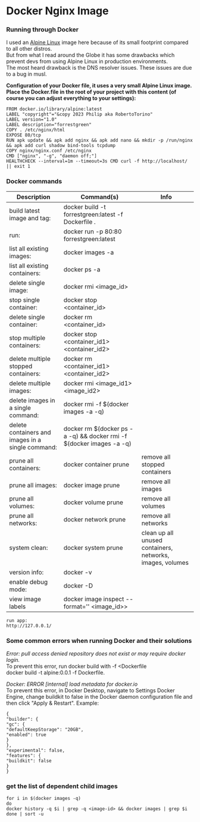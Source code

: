 # Docker Nginx Image

### Running through Docker

I used an [Alpine Linux](https://www.alpinelinux.org/) image here because of its small footprint compared to all other distros.         
But from what I read around the Globe it has some drawbacks which prevent devs from using Alpine Linux in production environments.      
The most heard drawback is the DNS resolver issues. These issues are due to a bug in musl.      

**Configuration of your Docker file, it uses a very small Alpine Linux image.**
**Place the Docker.file in the root of your project with this content (of course you can adjust everything to your settings):**                

```
FROM docker.io/library/alpine:latest
LABEL "copyright"="&copy 2023 Philip aka RobertoTorino"
LABEL version="1.0"
LABEL description="forrestgreen"
COPY . /etc/nginx/html
EXPOSE 80/tcp
RUN apk update && apk add nginx && apk add nano && mkdir -p /run/nginx && apk add curl shadow bind-tools tcpdump
COPY nginx/nginx.conf /etc/nginx
CMD ["nginx", "-g", "daemon off;"]
HEALTHCHECK --interval=1m --timeout=3s CMD curl -f http://localhost/ || exit 1
```

### Docker commands

| Description                                       | Command(s)                                                           | Info                                                      |
|---------------------------------------------------|----------------------------------------------------------------------|-----------------------------------------------------------|
| build latest image and tag:                       | docker build -t forrestgreen:latest -f Dockerfile .                  |                                                           |
| run:                                              | docker run -p 80:80 forrestgreen:latest                              |                                                           |
| list all existing images:                         | docker images -a                                                     |                                                           |
| list all existing containers:                     | docker ps -a                                                         |                                                           |
| delete single image:                              | docker rmi <image_id>                                                |                                                           |
| stop single container:                            | docker stop <container_id>                                           |                                                           |
| delete single container:                          | docker rm <container_id>                                             |                                                           |
| stop multiple containers:                         | docker stop <container_id1> <container_id2>                          |                                                           |
| delete multiple stopped containers:               | docker rm <container_id1> <container_id2>                            |                                                           |
| delete multiple images:                           | docker rmi <image_id1> <image_id2>                                   |                                                           |
| delete images in a single command:                | docker rmi -f $(docker images -a -q)                                 |                                                           |
| delete containers and images in a single command: | docker rm $(docker ps -a -q) && docker rmi -f $(docker images -a -q) |                                                           |
| prune all containers:                             | docker container prune                                               | remove all stopped containers                             |
| prune all images:                                 | docker image prune                                                   | remove all images                                         |
| prune all volumes:                                | docker volume prune                                                  | remove all volumes                                        |
| prune all networks:                               | docker network prune                                                 | remove all networks                                       |
| system clean:                                     | docker system prune                                                  | clean up all unused containers, networks, images, volumes |
| version info:                                     | docker -v                                                            |                                                           |
| enable debug mode:                                | docker -D                                                            |                                                           |
| view image labels                                 | docker image inspect --format='' <image_id>>                         |                                                           |

```
run app: 
http://127.0.0.1/
```

### Some common errors when running Docker and their solutions

_Error: pull access denied repository does not exist or may require docker login._                                     
To prevent this error, run docker build with -f <Dockerfile                                    
docker build -t alpine:0.0.1 -f Dockerfile.

_Docker: ERROR [internal] load metadata for docker.io_                                    
To prevent this error, in Docker Desktop, navigate to Settings Docker Engine, change buildkit to false in the Docker
daemon configuration file and then click "Apply & Restart". Example:

```shell
{                          
"builder": {                        
"gc": {                             
"defaultKeepStorage": "20GB",                           
"enabled": true                         
}                       
},                          
"experimental": false,                        
"features": {                        
"buildkit": false                       
}                       
}
```

### get the list of dependent child images

```shell
for i in $(docker images -q)
do
docker history -q $i | grep -q <image-id> && docker images | grep $i
done | sort -u
```
